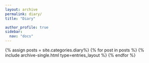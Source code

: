 ```yaml
---
layout: archive
permalink: diary/
title: "Diary"

author_profile: true
sidebar:
  nav: "docs"
---
```


{% assign posts = site.categories.diary%}
{% for post in posts %}
{% include archive-single.html type=entries_layout %}
{% endfor %}
